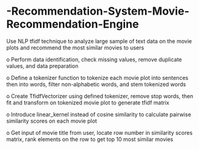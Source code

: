 # -Recommendation-System-Movie-Recommendation-Engine
Use NLP tfidf technique to analyze large sample of text data on the movie plots and recommend the most similar movies to users

o	Perform data identification, check missing values, remove duplicate values, and data preparation

o	Define a tokenizer function to tokenize each movie plot into sentences then into words, filter non-alphabetic words, and stem tokenized words

o	Create TfidfVectorizer using defined tokenizer, remove stop words, then fit and transform on tokenized movie plot to generate tfidf matrix

o	Introduce linear_kernel instead of cosine similarity to calculate pairwise similarity scores on each movie plot

o	Get input of movie title from user, locate row number in similarity scores matrix, rank elements on the row to get top 10 most similar movies
